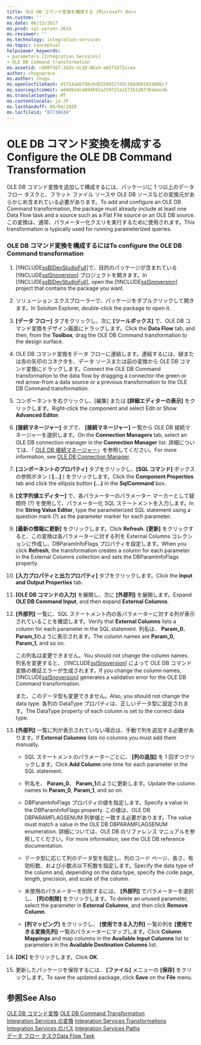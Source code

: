 ```yaml
---
title: OLE DB コマンド変換を構成する |Microsoft Docs
ms.custom: ''
ms.date: 06/13/2017
ms.prod: sql-server-2014
ms.reviewer: ''
ms.technology: integration-services
ms.topic: conceptual
helpviewer_keywords:
- parameters [Integration Services]
- OLE DB Command transformation
ms.assetid: c800f167-3d2e-4c10-8ba3-a02f1872ccea
author: chugugrace
ms.author: chugu
ms.openlocfilehash: d1714a6b798c6d8256052fd3c16bd86182480bcf
ms.sourcegitcommit: ad4d92dce894592a259721a1571b1d8736abacdb
ms.translationtype: MT
ms.contentlocale: ja-JP
ms.lasthandoff: 08/04/2020
ms.locfileid: "87738634"
---
```

# <a name="configure-the-ole-db-command-transformation"></a><span data-ttu-id="4c281-102">OLE DB コマンド変換を構成する</span><span class="sxs-lookup"><span data-stu-id="4c281-102">Configure the OLE DB Command Transformation</span></span>
  <span data-ttu-id="4c281-103">OLE DB コマンド変換を追加して構成するには、パッケージに 1 つ以上のデータ フロー タスクと、フラット ファイル ソースや OLE DB ソースなどの変換元があらかじめ含まれている必要があります。</span><span class="sxs-lookup"><span data-stu-id="4c281-103">To add and configure an OLE DB Command transformation, the package must already include at least one Data Flow task and a source such as a Flat File source or an OLE DB source.</span></span> <span data-ttu-id="4c281-104">この変換は、通常、パラメーター化クエリを実行するために使用されます。</span><span class="sxs-lookup"><span data-stu-id="4c281-104">This transformation is typically used for running parameterized queries.</span></span>  
  
### <a name="to-configure-the-ole-db-command-transformation"></a><span data-ttu-id="4c281-105">OLE DB コマンド変換を構成するには</span><span class="sxs-lookup"><span data-stu-id="4c281-105">To configure the OLE DB Command transformation</span></span>  
  
1.  <span data-ttu-id="4c281-106">[!INCLUDE[ssBIDevStudioFull](../includes/ssbidevstudiofull-md.md)]で、目的のパッケージが含まれている [!INCLUDE[ssISnoversion](../includes/ssisnoversion-md.md)] プロジェクトを開きます。</span><span class="sxs-lookup"><span data-stu-id="4c281-106">In [!INCLUDE[ssBIDevStudioFull](../includes/ssbidevstudiofull-md.md)], open the [!INCLUDE[ssISnoversion](../includes/ssisnoversion-md.md)] project that contains the package you want.</span></span>  
  
2.  <span data-ttu-id="4c281-107">ソリューション エクスプローラーで、パッケージをダブルクリックして開きます。</span><span class="sxs-lookup"><span data-stu-id="4c281-107">In Solution Explorer, double-click the package to open it.</span></span>  
  
3.  <span data-ttu-id="4c281-108">**[データ フロー]** タブをクリックし、次に **[ツールボックス]** で、OLE DB コマンド変換をデザイン画面にドラッグします。</span><span class="sxs-lookup"><span data-stu-id="4c281-108">Click the **Data Flow** tab, and then, from the **Toolbox**, drag the OLE DB Command transformation to the design surface.</span></span>  
  
4.  <span data-ttu-id="4c281-109">OLE DB コマンド変換をデータ フローに連結します。連結するには、緑または赤の矢印のコネクタを、データ ソースまたは前の変換から OLE DB コマンド変換にドラッグします。</span><span class="sxs-lookup"><span data-stu-id="4c281-109">Connect the OLE DB Command transformation to the data flow by dragging a connector-the green or red arrow-from a data source or a previous transformation to the OLE DB Command transformation.</span></span>  
  
5.  <span data-ttu-id="4c281-110">コンポーネントを右クリックし、[編集] または **[詳細エディターの表示]** をクリックします。</span><span class="sxs-lookup"><span data-stu-id="4c281-110">Right-click the component and select Edit or Show **Advanced Editor**.</span></span>  
  
6.  <span data-ttu-id="4c281-111">**[接続マネージャー]** タブで、 **[接続マネージャー]** 一覧から OLE DB 接続マネージャーを選択します。</span><span class="sxs-lookup"><span data-stu-id="4c281-111">On the **Connection Managers** tab, select an OLE DB connection manager in the **Connection Manager** list.</span></span> <span data-ttu-id="4c281-112">詳細については、「 [OLE DB 接続マネージャー](connection-manager/ole-db-connection-manager.md)」を参照してください。</span><span class="sxs-lookup"><span data-stu-id="4c281-112">For more information, see [OLE DB Connection Manager](connection-manager/ole-db-connection-manager.md).</span></span>  
  
7.  <span data-ttu-id="4c281-113">**[コンポーネントのプロパティ]** タブをクリックし、**[SQL コマンド]** ボックスの参照ボタン ( **[...]** ) をクリックします。</span><span class="sxs-lookup"><span data-stu-id="4c281-113">Click the **Component Properties** tab and click the ellipsis button **(...)** in the **SqlCommand** box.</span></span>  
  
8.  <span data-ttu-id="4c281-114">**[文字列値エディター]** で、各パラメーターのパラメーター マーカーとして疑問符 (?) を使用して、パラメーター化 SQL ステートメントを入力します。</span><span class="sxs-lookup"><span data-stu-id="4c281-114">In the **String Value Editor**, type the parameterized SQL statement using a question mark (?) as the parameter marker for each parameter.</span></span>  
  
9. <span data-ttu-id="4c281-115">**[最新の情報に更新]** をクリックします。</span><span class="sxs-lookup"><span data-stu-id="4c281-115">Click **Refresh**.</span></span> <span data-ttu-id="4c281-116">**[更新]** をクリックすると、この変換は各パラメーターに対する列を External Columns コレクションに作成し、DBParamInfoFlags プロパティを設定します。</span><span class="sxs-lookup"><span data-stu-id="4c281-116">When you click **Refresh**, the transformation creates a column for each parameter in the External Columns collection and sets the DBParamInfoFlags property.</span></span>  
  
10. <span data-ttu-id="4c281-117">**[入力プロパティと出力プロパティ]** タブをクリックします。</span><span class="sxs-lookup"><span data-stu-id="4c281-117">Click the **Input and Output Properties** tab.</span></span>  
  
11. <span data-ttu-id="4c281-118">**[OLE DB コマンドの入力]** を展開し、次に **[外部列]** を展開します。</span><span class="sxs-lookup"><span data-stu-id="4c281-118">Expand **OLE DB Command Input**, and then expand **External Columns**.</span></span>  
  
12. <span data-ttu-id="4c281-119">**[外部列]** 一覧に、SQL ステートメント内の各パラメーターに対する列が表示されていることを確認します。</span><span class="sxs-lookup"><span data-stu-id="4c281-119">Verify that **External Columns** lists a column for each parameter in the SQL statement.</span></span> <span data-ttu-id="4c281-120">列名は、 **Param_0**、 **Param_1**のように表示されます。</span><span class="sxs-lookup"><span data-stu-id="4c281-120">The column names are **Param_0**, **Param_1**, and so on.</span></span>  
  
     <span data-ttu-id="4c281-121">この列名は変更できません。</span><span class="sxs-lookup"><span data-stu-id="4c281-121">You should not change the column names.</span></span> <span data-ttu-id="4c281-122">列名を変更すると、 [!INCLUDE[ssISnoversion](../includes/ssisnoversion-md.md)] によって OLE DB コマンド変換の検証エラーが生成されます。</span><span class="sxs-lookup"><span data-stu-id="4c281-122">If you change the column names, [!INCLUDE[ssISnoversion](../includes/ssisnoversion-md.md)] generates a validation error for the OLE DB Command transformation.</span></span>  
  
     <span data-ttu-id="4c281-123">また、このデータ型も変更できません。</span><span class="sxs-lookup"><span data-stu-id="4c281-123">Also, you should not change the data type.</span></span> <span data-ttu-id="4c281-124">各列の DataType プロパティは、正しいデータ型に設定されます。</span><span class="sxs-lookup"><span data-stu-id="4c281-124">The DataType property of each column is set to the correct data type.</span></span>  
  
13. <span data-ttu-id="4c281-125">**[外部列]** 一覧に列が表示されていない場合は、手動で列を追加する必要があります。</span><span class="sxs-lookup"><span data-stu-id="4c281-125">If **External Columns** lists no columns you must add them manually.</span></span>  
  
    -   <span data-ttu-id="4c281-126">SQL ステートメントのパラメーターごとに、 **[列の追加]** を 1 回ずつクリックします。</span><span class="sxs-lookup"><span data-stu-id="4c281-126">Click **Add Column** one time for each parameter in the SQL statement.</span></span>  
  
    -   <span data-ttu-id="4c281-127">列名を、 **Param_0**、 **Param_1**のように更新します。</span><span class="sxs-lookup"><span data-stu-id="4c281-127">Update the column names to **Param_0**, **Param_1**, and so on.</span></span>  
  
    -   <span data-ttu-id="4c281-128">DBParamInfoFlags プロパティの値を指定します。</span><span class="sxs-lookup"><span data-stu-id="4c281-128">Specify a value in the DBParamInfoFlags property.</span></span> <span data-ttu-id="4c281-129">この値は、OLE DB DBPARAMFLAGSENUM 列挙値と一致する必要があります。</span><span class="sxs-lookup"><span data-stu-id="4c281-129">The value must match a value in the OLE DB DBPARAMFLAGSENUM enumeration.</span></span> <span data-ttu-id="4c281-130">詳細については、OLE DB のリファレンス マニュアルを参照してください。</span><span class="sxs-lookup"><span data-stu-id="4c281-130">For more information, see the OLE DB reference documentation.</span></span>  
  
    -   <span data-ttu-id="4c281-131">データ型に応じて列のデータ型を指定し、列のコード ページ、長さ、有効桁数、および小数点以下桁数を指定します。</span><span class="sxs-lookup"><span data-stu-id="4c281-131">Specify the data type of the column and, depending on the data type, specify the code page, length, precision, and scale of the column.</span></span>  
  
    -   <span data-ttu-id="4c281-132">未使用のパラメーターを削除するには、 **[外部列]** でパラメーターを選択し、 **[列の削除]** をクリックします。</span><span class="sxs-lookup"><span data-stu-id="4c281-132">To delete an unused parameter, select the parameter in **External Columns**, and then click **Remove Column**.</span></span>  
  
    -   <span data-ttu-id="4c281-133">**[列マッピング]** をクリックし、 **[使用できる入力列]** 一覧の列を **[使用できる変換先列]** 一覧のパラメーターにマップします。</span><span class="sxs-lookup"><span data-stu-id="4c281-133">Click **Column Mappings** and map columns in the **Available Input Columns** list to parameters in the **Available Destination Columns** list.</span></span>  
  
14. <span data-ttu-id="4c281-134">**[OK]** をクリックします。</span><span class="sxs-lookup"><span data-stu-id="4c281-134">Click **OK**.</span></span>  
  
15. <span data-ttu-id="4c281-135">更新したパッケージを保存するには、 **[ファイル]** メニューの **[保存]** をクリックします。</span><span class="sxs-lookup"><span data-stu-id="4c281-135">To save the updated package, click **Save** on the **File** menu.</span></span>  
  
## <a name="see-also"></a><span data-ttu-id="4c281-136">参照</span><span class="sxs-lookup"><span data-stu-id="4c281-136">See Also</span></span>  
 <span data-ttu-id="4c281-137">[OLE DB コマンド変換](data-flow/transformations/ole-db-command-transformation.md) </span><span class="sxs-lookup"><span data-stu-id="4c281-137">[OLE DB Command Transformation](data-flow/transformations/ole-db-command-transformation.md) </span></span>  
 <span data-ttu-id="4c281-138">[Integration Services の変換](data-flow/transformations/integration-services-transformations.md) </span><span class="sxs-lookup"><span data-stu-id="4c281-138">[Integration Services Transformations](data-flow/transformations/integration-services-transformations.md) </span></span>  
 <span data-ttu-id="4c281-139">[Integration Services のパス](data-flow/integration-services-paths.md) </span><span class="sxs-lookup"><span data-stu-id="4c281-139">[Integration Services Paths](data-flow/integration-services-paths.md) </span></span>  
 [<span data-ttu-id="4c281-140">データ フロー タスク</span><span class="sxs-lookup"><span data-stu-id="4c281-140">Data Flow Task</span></span>](control-flow/data-flow-task.md)  
  
  
